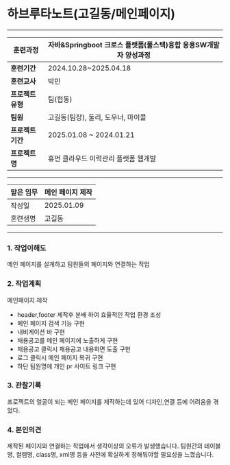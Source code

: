# 하브루타노트(고길동/메인페이지)

---

| **훈련과정** | 자바&Springboot 크로스 플랫폼(풀스택)융합 응용SW개발자 양성과정 |
| --- | --- |
| **훈련기간** | 2024.10.28~2025.04.18 |
| **훈련교사** | 박민 |
| **프로젝트 유형** | 팀(협동) |
| **팀원** | 고길동(팀장), 둘리, 도우너, 마이콜 |
| **프로젝트 기간** | 2025.01.08 ~ 2024.01.21 |
| **프로젝트명** | 휴먼 클라우드 이력관리 플랫폼 웹개발 |

---

| 맡은 임무 | 메인 페이지 제작 |
| --- | --- |
| 작성일 | 2025.01.09 |
| 훈련생명 | 고길동 |

---

### 1. 작업이해도

메인 페이지를 설계하고 팀원들의 페이지와 연결하는 작업

### 2. 작업계획

메인페이지 제작

- header,footer 제작후 분배 하여 효율적인 작업 환경 조성
- 메인 페이지 검색 기능 구현
- 내비게이션 바 구현
- 채용공고를 메인 페이지에 노출하게 구현
- 채용공고 클릭시 채용공고 내용화면 도출 구현
- 로그 클릭시 메인 페이지 복귀 구현
- 하단 팀원명에 개인 pr 사이트 링크 구현

### 3. 관찰기록

프로젝트의 얼굴이 되는 메인 페이지를 제작하는데 있어 디자인,연결 등에 어려움을 겪었다.

### 4. 본인의견

제작된 페이지와 연결하는 작업에서 생각이상의 오류가 발생했습니다.
팀원간의 테이블명, 컬렴명, class명, xml명 등을 사전에 확실하게 정해둬야할 필요성을 
느꼈습니다.

